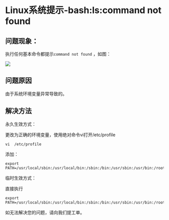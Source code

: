 # Linux系统提示-bash:ls:command not found



## 问题现象：

执行任何基本命令都提示`command not found` ，如图：

![](../../../../../image/Elastic-Compute/Virtual-Machine/Linux/Linux%E7%B3%BB%E7%BB%9F%E6%8F%90%E7%A4%BA-bashlscommand%20not%20found01.png)

## 问题原因

由于系统环境变量异常导致的。

## 解决方法

永久生效方式：

更改为正确的环境变量，使用绝对命令vi打开/etc/profile

```Shell
vi  /etc/profile
```

添加：

```Shell
export PATH=/usr/local/sbin:/usr/local/bin:/sbin:/bin:/usr/sbin:/usr/bin:/root/bin
```


临时生效方式：

直接执行

```Shell
export PATH=/usr/local/sbin:/usr/local/bin:/sbin:/bin:/usr/sbin:/usr/bin:/root/bin
```




如无法解决您的问题，请向我们提工单。
